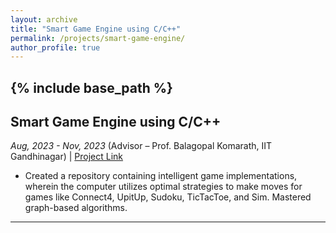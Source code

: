 ```yaml
---
layout: archive
title: "Smart Game Engine using C/C++"
permalink: /projects/smart-game-engine/
author_profile: true
---
```


{% include base_path %}
-----

## Smart Game Engine using C/C++
_Aug, 2023 - Nov, 2023_
(Advisor – Prof. Balagopal Komarath, IIT Gandhinagar) | [Project Link](https://github.com/Nihar1402-iit/Smart-Game-Engines)

- Created a repository containing intelligent game implementations, wherein the computer utilizes optimal strategies to make moves for games like Connect4, UpitUp, Sudoku, TicTacToe, and Sim. Mastered graph-based algorithms.

---

